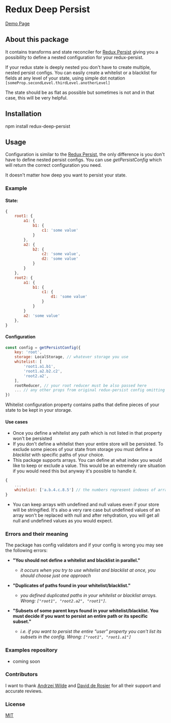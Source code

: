 # Redux Deep Persist 
<a href="https://dev835.d86k7pvhbipq8.amplifyapp.com" target="_blank">Demo Page</a>


## About this package

It contains transforms and state reconciler for [Redux Persist](https://www.npmjs.com/package/redux-persist) giving you a possibility to define a nested configuration for your redux-persist.

If your redux state is deeply nested you don't have to create multiple, nested persist configs. You can easily create a whitelist or a blacklist for fields at any level of your state, using simple dot notation `[someProp.secondLevel.thirdLevel.anotherLevel]`

The state should be as flat as possible but sometimes is not and in that case, this will be very helpful.

## Installation

npm install redux-deep-persist

## Usage

Configuration is similar to the [Redux Persist](https://github.com/rt2zz/redux-persist#basic-usage), the only difference is you don't have to define nested persist configs. You can use _getPersistConfig_ which will return the correct configuration you need.

It doesn't matter how deep you want to persist your state.

### Example

#### State:
```js
{
    root1: {
        a1: {
            b1: {
                c1: 'some value'
            }
        },
        a2: {
            b2: {
                c2: 'some value',
                d2: 'some value'
            }
        }
    },
    root2: {
        a1: {
            b1: {
                c1: {
                    d1: 'some value'
                }
            }
        }
        a2: 'some value'
    },
}
```

#### Configuration

```js
const config = getPersistConfig({
    key: 'root',
    storage: LocalStorage, // whatever storage you use
    whitelist: [
        'root1.a1.b1',  
        'root1.a2.b2.c2',  
        'root2.a2',
    ],
    rootReducer, // your root reducer must be also passed here
    ... // any other props from original redux-persist config omitting the state reconciler
})
```

Whitelist configuration property contains paths that define pieces of your state to be kept in your storage.

#### Use cases
* Once you define a whitelist any path which is not listed in that property won't be persisted
* If you don't define a whitelist then your entire store will be persisted. To exclude some pieces of your state from storage you must define a _blacklist_ with specific paths of your choice.
* This package supports arrays. You can define at what index you would like to keep or exclude a value. This would be an extremely rare situation if you would need this but anyway it's possible to handle it.

```js
{
    ...
    whitelist: ['a.b.4.c.8.5'] // the numbers represent indexes of arrays
}
```
* You can keep arrays with undefined and null values even if your store will be stringified. It's also a very rare case but undefined values of an array won't be replaced with null and after rehydration, you will get all null and undefined values as you would expect.

### Errors and their meaning
The package has config validators and if your config is wrong you may see the following errors:

* **"You should not define a whitelist and blacklist in parallel."**
    - _it occurs when you try to use whitelist and blacklist at once, you should choose just one approach_

* **"Duplicates of paths found in your whitelist/blacklist."**
    - _you defined duplicated paths in your whitelist or blacklist arrays. Wrong: ```["root1", "root2.a2", "root1"]```._

* **"Subsets of some parent keys found in your whitelist/blacklist. You must decide if you want to persist an entire path or its specific subset."**
    - _i.e. if you want to persist the entire "user" property you can't list its subsets in the config. Wrong: ```["root1", "root1.a1"]```_

### Examples repository
- coming soon

### Contributors
 I want to thank <a href="https://github.com/andrzejWilde" target="_blank">Andrzej Wilde</a> and <a href="https://github.com/ddrcode" target="_blank">David de Rosier</a> for all their support and accurate reviews.

### License
[MIT](https://opensource.org/licenses/MIT)





